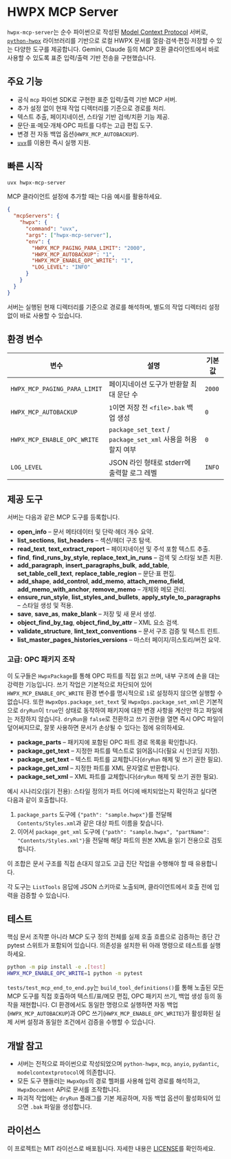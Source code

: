 # HWPX MCP Server

`hwpx-mcp-server`는 순수 파이썬으로 작성된 [Model Context Protocol](https://github.com/modelcontextprotocol/specification) 서버로,
[`python-hwpx`](https://github.com/airmang/python-hwpx) 라이브러리를 기반으로 로컬 HWPX 문서를 열람·검색·편집·저장할 수
있는 다양한 도구를 제공합니다. Gemini, Claude 등의 MCP 호환 클라이언트에서 바로 사용할 수 있도록 표준 입력/출력 기반
전송을 구현했습니다.

## 주요 기능

- 공식 `mcp` 파이썬 SDK로 구현한 표준 입력/출력 기반 MCP 서버.
- 추가 설정 없이 현재 작업 디렉터리를 기준으로 경로를 처리.
- 텍스트 추출, 페이지네이션, 스타일 기반 검색/치환 기능 제공.
- 문단·표·메모·개체·OPC 파트를 다루는 고급 편집 도구.
- 변경 전 자동 백업 옵션(`HWPX_MCP_AUTOBACKUP`).
- [`uvx`](https://github.com/astral-sh/uv)를 이용한 즉시 실행 지원.

## 빠른 시작

```bash
uvx hwpx-mcp-server
```

MCP 클라이언트 설정에 추가할 때는 다음 예시를 활용하세요.

```json
{
  "mcpServers": {
    "hwpx": {
      "command": "uvx",
      "args": ["hwpx-mcp-server"],
      "env": {
        "HWPX_MCP_PAGING_PARA_LIMIT": "2000",
        "HWPX_MCP_AUTOBACKUP": "1",
        "HWPX_MCP_ENABLE_OPC_WRITE": "1",
        "LOG_LEVEL": "INFO"
      }
    }
  }
}
```

서버는 실행된 현재 디렉터리를 기준으로 경로를 해석하며, 별도의 작업 디렉터리 설정 없이 바로 사용할 수 있습니다.

## 환경 변수

| 변수 | 설명 | 기본값 |
| --- | --- | --- |
| `HWPX_MCP_PAGING_PARA_LIMIT` | 페이지네이션 도구가 반환할 최대 문단 수 | `2000` |
| `HWPX_MCP_AUTOBACKUP` | `1`이면 저장 전 `<file>.bak` 백업 생성 | `0` |
| `HWPX_MCP_ENABLE_OPC_WRITE` | `package_set_text` / `package_set_xml` 사용을 허용할지 여부 | `0` |
| `LOG_LEVEL` | JSON 라인 형태로 stderr에 출력할 로그 레벨 | `INFO` |

## 제공 도구

서버는 다음과 같은 MCP 도구를 등록합니다.

- **open_info** – 문서 메타데이터 및 단락·헤더 개수 요약.
- **list_sections**, **list_headers** – 섹션/헤더 구조 탐색.
- **read_text**, **text_extract_report** – 페이지네이션 및 주석 포함 텍스트 추출.
- **find**, **find_runs_by_style**, **replace_text_in_runs** – 검색 및 스타일 보존 치환.
- **add_paragraph**, **insert_paragraphs_bulk**, **add_table**, **set_table_cell_text**, **replace_table_region** – 문단·표 편집.
- **add_shape**, **add_control**, **add_memo**, **attach_memo_field**, **add_memo_with_anchor**, **remove_memo** – 개체와 메모 관리.
- **ensure_run_style**, **list_styles_and_bullets**, **apply_style_to_paragraphs** – 스타일 생성 및 적용.
- **save**, **save_as**, **make_blank** – 저장 및 새 문서 생성.
- **object_find_by_tag**, **object_find_by_attr** – XML 요소 검색.
- **validate_structure**, **lint_text_conventions** – 문서 구조 검증 및 텍스트 린트.
- **list_master_pages_histories_versions** – 마스터 페이지/히스토리/버전 요약.

### 고급: OPC 패키지 조작

이 도구들은 `HwpxPackage`를 통해 OPC 파트를 직접 읽고 쓰며, 내부 구조에 손을 대는 강력한 기능입니다. 쓰기 작업은 기본적으로 차단되어 있어 `HWPX_MCP_ENABLE_OPC_WRITE` 환경 변수를 명시적으로 `1`로 설정하지 않으면 실행할 수 없습니다. 또한 `HwpxOps.package_set_text` 및 `HwpxOps.package_set_xml`은 기본적으로 `dryRun`이 `true`인 상태로 동작하여 패키지에 대한 변경 사항을 계산만 하고 파일에는 저장하지 않습니다. `dryRun`을 `false`로 전환하고 쓰기 권한을 열면 즉시 OPC 파일이 덮어써지므로, 잘못 사용하면 문서가 손상될 수 있다는 점에 유의하세요.

- **package_parts** – 패키지에 포함된 OPC 파트 경로 목록을 확인합니다.
- **package_get_text** – 지정한 파트를 텍스트로 읽어옵니다(필요 시 인코딩 지정).
- **package_set_text** – 텍스트 파트를 교체합니다(`dryRun` 해제 및 쓰기 권한 필요).
- **package_get_xml** – 지정한 파트를 XML 문자열로 반환합니다.
- **package_set_xml** – XML 파트를 교체합니다(`dryRun` 해제 및 쓰기 권한 필요).

예시 시나리오(읽기 전용): 스타일 정의가 파트 어디에 배치되었는지 확인하고 싶다면 다음과 같이 호출합니다.

1. `package_parts` 도구에 `{"path": "sample.hwpx"}`를 전달해 `Contents/Styles.xml`과 같은 대상 파트 이름을 찾습니다.
2. 이어서 `package_get_xml` 도구에 `{"path": "sample.hwpx", "partName": "Contents/Styles.xml"}`을 전달해 해당 파트의 원본 XML을 읽기 전용으로 검토합니다.

이 조합은 문서 구조를 직접 손대지 않고도 고급 진단 작업을 수행해야 할 때 유용합니다.

각 도구는 `ListTools` 응답에 JSON 스키마로 노출되며, 클라이언트에서 호출 전에 입력을 검증할 수 있습니다.

## 테스트

핵심 문서 조작뿐 아니라 MCP 도구 정의 전체를 실제 호출 흐름으로 검증하는 종단 간 pytest 스위트가 포함되어 있습니다.
의존성을 설치한 뒤 아래 명령으로 테스트를 실행하세요.

```bash
python -m pip install -e .[test]
HWPX_MCP_ENABLE_OPC_WRITE=1 python -m pytest
```

`tests/test_mcp_end_to_end.py`는 `build_tool_definitions()`를 통해 노출된 모든 MCP 도구를 직접 호출하여
텍스트/표/메모 편집, OPC 패키지 쓰기, 백업 생성 등의 동작을 재현합니다. CI 환경에서도 동일한 명령으로 실행하면
자동 백업(`HWPX_MCP_AUTOBACKUP`)과 OPC 쓰기(`HWPX_MCP_ENABLE_OPC_WRITE`)가 활성화된 실제 서버 설정과 동일한 조건에서
검증을 수행할 수 있습니다.

## 개발 참고

- 서버는 전적으로 파이썬으로 작성되었으며 `python-hwpx`, `mcp`, `anyio`, `pydantic`, `modelcontextprotocol`에 의존합니다.
- 모든 도구 핸들러는 `HwpxOps`의 경로 헬퍼를 사용해 입력 경로를 해석하고, `HwpxDocument` API로 문서를 조작합니다.
- 파괴적 작업에는 `dryRun` 플래그를 기본 제공하며, 자동 백업 옵션이 활성화되어 있으면 `.bak` 파일을 생성합니다.

## 라이선스

이 프로젝트는 MIT 라이선스로 배포됩니다. 자세한 내용은 [LICENSE](LICENSE)를 확인하세요.
